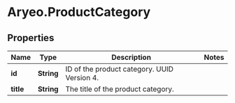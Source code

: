 # Aryeo.ProductCategory

## Properties

Name | Type | Description | Notes
------------ | ------------- | ------------- | -------------
**id** | **String** | ID of the product category. UUID Version 4. | 
**title** | **String** | The title of the product category. | 


